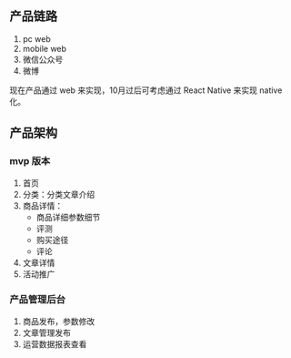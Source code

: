 ## 产品链路

1. pc web
2. mobile web 
3. 微信公众号
4. 微博

现在产品通过 web 来实现，10月过后可考虑通过 React Native 来实现 native 化。 


## 产品架构

### mvp 版本
1. 首页
2. 分类：分类文章介绍
3. 商品详情：
	- 商品详细参数细节
	- 评测
	- 购买途径
	- 评论
4. 文章详情
5. 活动推广


### 产品管理后台

1. 商品发布，参数修改
2. 文章管理发布
3. 运营数据报表查看



